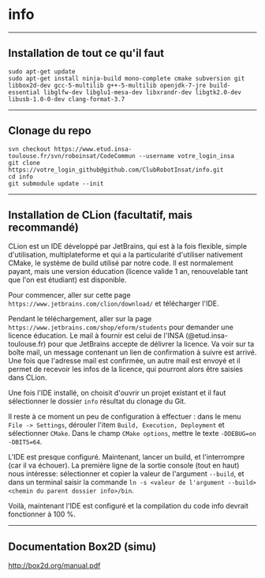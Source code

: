 # info
------------
Installation de tout ce qu'il faut
------------

```
sudo apt-get update
sudo apt-get install ninja-build mono-complete cmake subversion git libbox2d-dev gcc-5-multilib g++-5-multilib openjdk-7-jre build-essential libglfw-dev libglu1-mesa-dev libxrandr-dev libgtk2.0-dev libusb-1.0-0-dev clang-format-3.7
```
------------
Clonage du repo
------------
```
svn checkout https://www.etud.insa-toulouse.fr/svn/roboinsat/CodeCommun --username votre_login_insa
git clone https://votre_login_github@github.com/ClubRobotInsat/info.git
cd info
git submodule update --init
```

------------
Installation de CLion (facultatif, mais recommandé)
------------
CLion est un IDE développé par JetBrains, qui est à la fois flexible, simple d'utilisation, multiplateforme et qui a la particularité d'utiliser nativement CMake, le système de build utilisé par notre code.
Il est normalement payant, mais une version éducation (licence valide 1 an, renouvelable tant que l'on est étudiant) est disponible.

Pour commencer, aller sur cette page ```https://www.jetbrains.com/clion/download/``` et télécharger l'IDE.

Pendant le téléchargement, aller sur la page ```https://www.jetbrains.com/shop/eform/students``` pour demander une licence éducation.
Le mail à fournir est celui de l'INSA (@etud.insa-toulouse.fr) pour que JetBrains accepte de délivrer la licence. Va voir sur ta boîte mail, un message contenant un lien de confirmation à suivre est arrivé. Une fois que l'adresse mail est confirmée, un autre mail est envoyé et il permet de recevoir les infos de la licence, qui pourront alors être saisies dans CLion.

Une fois l'IDE installé, on choisit d'ouvrir un projet existant et il faut sélectionner le dossier ```info``` résultat du clonage du Git.

Il reste à ce moment un peu de configuration à effectuer : dans le menu ```File -> Settings```, dérouler l'item ```Build, Execution, Deployment``` et sélectionner ```CMake```.
Dans le champ ```CMake options```, mettre le texte ```-DDEBUG=on -DBITS=64```.

L'IDE est presque configuré. Maintenant, lancer un build, et l'interrompre (car il va échouer).
La première ligne de la sortie console (tout en haut) nous intéresse: sélectionner et copier la valeur de l'argument ```--build```, et dans un terminal saisir la commande ```ln -s <valeur de l'argument --build> <chemin du parent dossier info>/bin```.

Voilà, maintenant l'IDE est configuré et la compilation du code info devrait fonctionner à 100 %.


--------------------------
Documentation Box2D (simu)
--------------------------
http://box2d.org/manual.pdf
